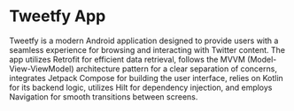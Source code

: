 

# Tweetfy App 

Tweetfy is a modern Android application designed to provide users with a seamless experience for browsing and interacting with Twitter content. The app utilizes Retrofit for efficient data retrieval, follows the MVVM (Model-View-ViewModel) architecture pattern for a clear separation of concerns, integrates Jetpack Compose for building the user interface, relies on Kotlin for its backend logic, utilizes Hilt for dependency injection, and employs Navigation for smooth transitions between screens.